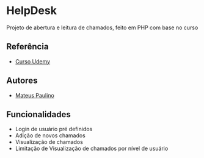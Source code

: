 # HelpDesk

Projeto de abertura e leitura de chamados, feito em PHP com base no curso


## Referência 

 - [Curso Udemy](https://www.udemy.com/course/web-completo/)




## Autores

- [Mateus Paulino](https://github.com/MateusPaulino13)


## Funcionalidades

- Login de usuário pré definidos
- Adição de novos chamados
- Visualização de chamados
- Limitação de Visualização de chamados por nível de usuário
